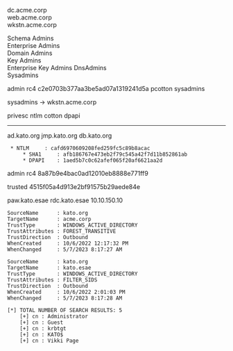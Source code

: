 

dc.acme.corp   
web.acme.corp  
wkstn.acme.corp

Schema Admins        
Enterprise Admins    
Domain Admins        
Key Admins           
Enterprise Key Admins
DnsAdmins            
Sysadmins            



admin rc4 c2e0703b377aa3be5ad07a1319241d5a
pcotton sysadmins

sysadmins -> wkstn.acme.corp


privesc
ntlm cotton
dpapi



----------- 
ad.kato.org 
jmp.kato.org
db.kato.org 



```
 * NTLM     : cafd6970609208fed259fc5c89b8acac
	 * SHA1     : afb186767e473eb2f79c545a42f7d11b852861ab
	 * DPAPI    : 1aed5b7c0c62afef065f20af6621aa2d
```


admin rc4 
8a87b9e4bac0ad12010eb8888e771ff9

trusted
4515f05a4d913e2bf91575b29aede84e

paw.kato.esae
rdc.kato.esae 10.10.150.10



```
SourceName      : kato.org
TargetName      : acme.corp
TrustType       : WINDOWS_ACTIVE_DIRECTORY
TrustAttributes : FOREST_TRANSITIVE
TrustDirection  : Outbound
WhenCreated     : 10/6/2022 12:17:32 PM
WhenChanged     : 5/7/2023 8:17:27 AM

SourceName      : kato.org
TargetName      : kato.esae
TrustType       : WINDOWS_ACTIVE_DIRECTORY
TrustAttributes : FILTER_SIDS
TrustDirection  : Outbound
WhenCreated     : 10/6/2022 2:01:03 PM
WhenChanged     : 5/7/2023 8:17:28 AM
```

```
[*] TOTAL NUMBER OF SEARCH RESULTS: 5
	[+] cn : Administrator
	[+] cn : Guest
	[+] cn : krbtgt
	[+] cn : KATO$
	[+] cn : Vikki Page

```